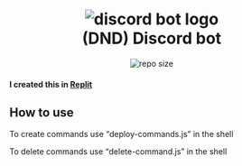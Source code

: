 <h1 align="center">
<img alt="discord bot logo" src="https://imgur.com/Xf7prHj.png">
<br>
(DND) Discord bot</h1>

<div align="center">
<img alt="repo size" src="https://img.shields.io/github/repo-size/Somgur1/Discord_dnd_bot">
</div>
<h4>I created this in <a href="https://replit.com">Replit</a></h4>


<h2>How to use</h2>

To create commands use <q>deploy-commands.js</q> in the shell

To delete commands use <q>delete-command.js</q> in the shell


